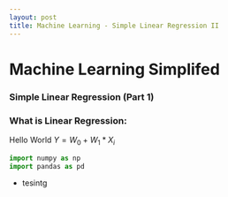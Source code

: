 ```yaml
---
layout: post
title: Machine Learning - Simple Linear Regression II
---
```


# Machine Learning Simplifed
### Simple Linear Regression (Part 1) 


### What is Linear Regression:
Hello World
$Y = W_0 + W_1 * X_i$

```python
import numpy as np
import pandas as pd
```

* tesintg
